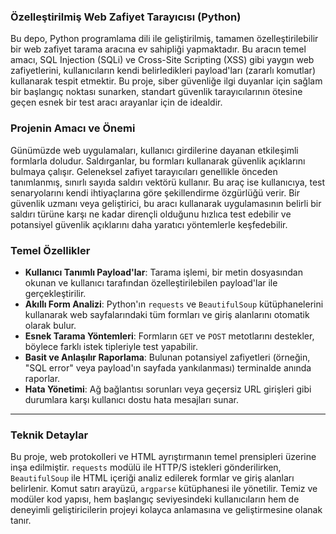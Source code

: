 ### Özelleştirilmiş Web Zafiyet Tarayıcısı (Python)

Bu depo, Python programlama dili ile geliştirilmiş, tamamen özelleştirilebilir bir web zafiyet tarama aracına ev sahipliği yapmaktadır. Bu aracın temel amacı, SQL Injection (SQLi) ve Cross-Site Scripting (XSS) gibi yaygın web zafiyetlerini, 
kullanıcıların kendi belirledikleri payload'ları (zararlı komutlar) kullanarak tespit etmektir. Bu proje, siber güvenliğe ilgi duyanlar için sağlam bir başlangıç noktası sunarken, standart güvenlik tarayıcılarının ötesine geçen esnek bir test aracı arayanlar için de idealdir.


### Projenin Amacı ve Önemi

Günümüzde web uygulamaları, kullanıcı girdilerine dayanan etkileşimli formlarla doludur. Saldırganlar, bu formları kullanarak güvenlik açıklarını bulmaya çalışır. Geleneksel zafiyet tarayıcıları genellikle önceden tanımlanmış, sınırlı sayıda saldırı vektörü kullanır. 
Bu araç ise kullanıcıya, test senaryolarını kendi ihtiyaçlarına göre şekillendirme özgürlüğü verir. Bir güvenlik uzmanı veya geliştirici, bu aracı kullanarak uygulamasının belirli bir saldırı türüne karşı ne kadar dirençli olduğunu hızlıca test edebilir ve potansiyel güvenlik açıklarını daha yaratıcı yöntemlerle keşfedebilir.

### Temel Özellikler

* **Kullanıcı Tanımlı Payload'lar**: Tarama işlemi, bir metin dosyasından okunan ve kullanıcı tarafından özelleştirilebilen payload'lar ile gerçekleştirilir.
* **Akıllı Form Analizi**: Python'ın `requests` ve `BeautifulSoup` kütüphanelerini kullanarak web sayfalarındaki tüm formları ve giriş alanlarını otomatik olarak bulur.
* **Esnek Tarama Yöntemleri**: Formların `GET` ve `POST` metotlarını destekler, böylece farklı istek tipleriyle test yapabilir.
* **Basit ve Anlaşılır Raporlama**: Bulunan potansiyel zafiyetleri (örneğin, "SQL error" veya payload'ın sayfada yankılanması) terminalde anında raporlar.
* **Hata Yönetimi**: Ağ bağlantısı sorunları veya geçersiz URL girişleri gibi durumlara karşı kullanıcı dostu hata mesajları sunar.

---

### Teknik Detaylar

Bu proje, web protokolleri ve HTML ayrıştırmanın temel prensipleri üzerine inşa edilmiştir. `requests` modülü ile HTTP/S istekleri gönderilirken, `BeautifulSoup` ile HTML içeriği analiz edilerek formlar ve giriş alanları belirlenir. 
Komut satırı arayüzü, `argparse` kütüphanesi ile yönetilir. Temiz ve modüler kod yapısı, hem başlangıç seviyesindeki kullanıcıların hem de deneyimli geliştiricilerin projeyi kolayca anlamasına ve geliştirmesine olanak tanır.
